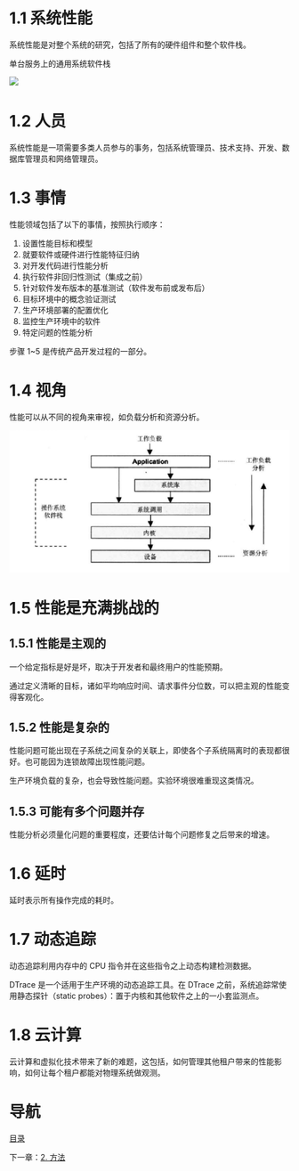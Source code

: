 # 1.1 系统性能

系统性能是对整个系统的研究，包括了所有的硬件组件和整个软件栈。

单台服务上的通用系统软件栈

![](/img/ch1/software-stack.png)

# 1.2 人员

系统性能是一项需要多类人员参与的事务，包括系统管理员、技术支持、开发、数据库管理员和网络管理员。

# 1.3 事情

性能领域包括了以下的事情，按照执行顺序：

1. 设置性能目标和模型
2. 就要软件或硬件进行性能特征归纳
3. 对开发代码进行性能分析
4. 执行软件非回归性测试（集成之前）
5. 针对软件发布版本的基准测试（软件发布前或发布后）
6. 目标环境中的概念验证测试
7. 生产环境部署的配置优化
8. 监控生产环境中的软件
9. 特定问题的性能分析

步骤 1~5 是传统产品开发过程的一部分。

# 1.4 视角

性能可以从不同的视角来审视，如负载分析和资源分析。

![](img/ch1/viewpoint.png)

# 1.5 性能是充满挑战的

## 1.5.1 性能是主观的

一个给定指标是好是坏，取决于开发者和最终用户的性能预期。

通过定义清晰的目标，诸如平均响应时间、请求事件分位数，可以把主观的性能变得客观化。

## 1.5.2 性能是复杂的

性能问题可能出现在子系统之间复杂的关联上，即使各个子系统隔离时的表现都很好。也可能因为连锁故障出现性能问题。

生产环境负载的复杂，也会导致性能问题。实验环境很难重现这类情况。

## 1.5.3 可能有多个问题并存

性能分析必须量化问题的重要程度，还要估计每个问题修复之后带来的增速。


# 1.6 延时

延时表示所有操作完成的耗时。

# 1.7 动态追踪

动态追踪利用内存中的 CPU 指令并在这些指令之上动态构建检测数据。

DTrace 是一个适用于生产环境的动态追踪工具。在 DTrace 之前，系统追踪常使用静态探针（static probes）：置于内核和其他软件之上的一小套监测点。

# 1.8 云计算

云计算和虚拟化技术带来了新的难题，这包括，如何管理其他租户带来的性能影响，如何让每个租户都能对物理系统做观测。


# 导航

[目录](README.md)

下一章：[2. 方法](2-方法.md)
